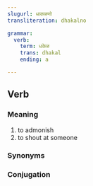 ```yaml
---
slugurl: धाकळणो
transliteration: dhakalno

grammar:
  verb:
    term: धकेळ
    trans: dhakal
    ending: a

---
```


## Verb

### Meaning

<word-meanings>

1. to admonish
2. to shout at someone

</word-meanings>

### Synonyms

<word-synonyms :syns="['फटकारणो', 'झिड़कणो']"></word-synonyms>

### Conjugation

<verb-conj :grammar="grammar"></verb-conj>
